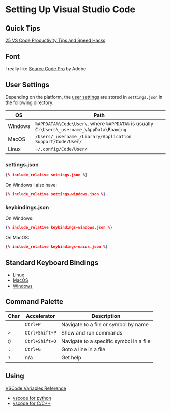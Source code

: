 # Setting Up Visual Studio Code

## Quick Tips

[25 VS Code Productivity Tips and Speed Hacks](https://www.youtube.com/watch?v=ifTF3ags0XI)

## Font

I really like [Source Code Pro](../fonts.html) by Adobe.

## User Settings

Depending on the platform, the [user
settings](https://code.visualstudio.com/docs/getstarted/settings)
are stored in `settings.json` in the following directory:

OS|Path
--|---
Windows|`%APPDATA%\Code\User\`, where `%APPDATA%` is usually `C:\Users\_username_\AppData\Roaming`
MacOS|`/Users/_username_/Library/Application Support/Code/User/`
Linux|`~/.config/Code/User/`

### settings.json

```json
{% include_relative settings.json %}
```
On Windows I also have:
```json
{% include_relative settings-windows.json %}
```

### keybindings.json

On Windows:

```json
{% include_relative keybindings-windows.json %}
```

On MacOS:

```json
{% include_relative keybindings-macos.json %}
```
## Standard Keyboard Bindings

* [Linux](keys-linux.md)
* [MacOS](keys-mac.md)
* [Windows](keys-windows.md)

## Command Palette

Char|Accelerator|Description
----|-----------|-----------
&nbsp;|`Ctrl+P`|Navigate to a file or symbol by name
`>`|`Ctrl+Shift+P`|Show and run commands
`@`|`Ctrl+Shift+O`|Navigate to a specific symbol in a file
`:`|`Ctrl+G`|Goto a line in a file
`?`|n/a|Get help


## Using

[VSCode Variables Reference](https://code.visualstudio.com/docs/editor/variables-reference)

* [vscode for python](python.html)
* [vscode for C/C++](c_c++.html)
